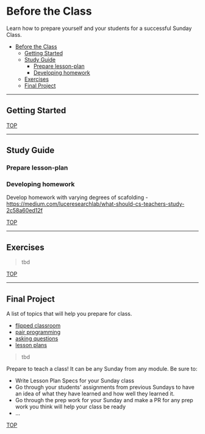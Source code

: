 # Before the Class

Learn how to prepare yourself and your students for a successful Sunday Class.

- [Before the Class](#before-the-class)
  - [Getting Started](#getting-started)
  - [Study Guide](#study-guide)
    - [Prepare lesson-plan](#prepare-lesson-plan)
    - [Developing homework](#developing-homework)
  - [Exercises](#exercises)
  - [Final Project](#final-project)

---

## Getting Started

[TOP](#before-the-class)

---

## Study Guide

### Prepare lesson-plan


### Developing homework
Develop homework with varying degrees of scafolding - https://medium.com/luceresearchlab/what-should-cs-teachers-study-2c58a60ed12f

[TOP](#before-the-class)

---

## Exercises

> tbd

[TOP](#before-the-class)

---

## Final Project

A list of topics that will help you prepare for class.

- [flipped classroom](../topics/flipped-classroom.md)
- [pair programming](../topics/pair-programming.md)
- [asking questions](../topics/asking-questions.md)
- [lesson plans](../topics/lesson-plans.md)

> tbd

Prepare to teach a class!  It can be any Sunday from any module.  Be sure to:

- Write Lesson Plan Specs for your Sunday class
- Go through your students' assignments from previous Sundays to have an idea of what they have learned and how well they learned it.
- Go through the prep work for your Sunday and make a PR for any prep work you think will help your class be ready
- ...

[TOP](#before-the-class)
